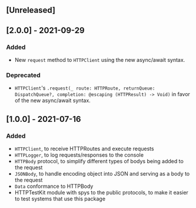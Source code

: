 ## [Unreleased]

## [2.0.0] - 2021-09-29
### Added
- New `request` method to `HTTPClient` using the new async/await syntax.

### Deprecated
- `HTTPClient`'s `.request(_ route: HTTPRoute, returnQueue: DispatchQueue?, completion: @escaping (HTTPResult) -> Void)` in favor of the new async/await syntax.

## [1.0.0] - 2021-07-16
### Added
- `HTTPClient`, to receive HTTPRoutes and execute requests
- `HTTPLogger`, to log requests/responses to the console
- `HTTPBody` protocol, to simplify different types of bodys being added to the request
- `JSONBody`, to handle encoding object into JSON and serving as a body to the request
- `Data` conformance to HTTPBody
- HTTPTestKit module with spys to the public protocols, to make it easier to test systems that use this package
